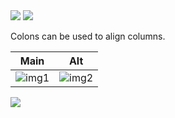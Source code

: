 <a class="status-container">

<img src="https://lanyard.cnrad.dev/api/938557606820204625?idleMessage=Probably%20doing%20something%20else..." href="https://discord.com/users/938557606820204625" />

<img src="https://lanyard.cnrad.dev/api/750781478991954031?hideDiscrim=true&idleMessage=Using%20My%20Main%20Account..." />

</a>

Colons can be used to align columns.

| Main        | Alt           |
| ------------- |:-------------:|
| ![img1](https://lanyard.cnrad.dev/api/938557606820204625?idleMessage=Probably%20doing%20something%20else...)      | ![img2](https://lanyard.cnrad.dev/api/750781478991954031?hideDiscrim=true&idleMessage=Using%20My%20Main%20Account...) |

<!-- align="right" align="left" align="center" -->

<a href="https://github.com/ItsJustJoshDev">
  <img align="center" src="https://github-readme-stats.vercel.app/api/top-langs/?username=itsjustjoshdev&layout=compact&theme=dark" />
</a>
